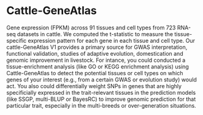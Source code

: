 # Cattle-GeneAtlas
Gene expression (FPKM) across 91 tissues and cell types from 723 RNA-seq datasets in cattle. We computed the t-statistic to measure the tissue-specific expression pattern for each gene in each tissue and cell type. Our cattle-GeneAtlas V1 provides a primary source for GWAS interpretation, functional validation, studies of adaptive evolution, domestication and genomic improvement in livestock. For intance, you could conducted a tissue-enrichment analysis (like GO or KEGG enrichment analysis) using Cattle-GeneAtlas to detect the potential tissues or cell types on which  genes of your interest (e.g., from a certain GWAS or evolution study) would act. You also could differentially weight SNPs in genes that are highly specificially expressed in the trait-relevant tissues in the prediction models (like SSGP, multi-BLUP or BayesRC) to improve genomic prediction for that particular trait, especially in the multi-breeds or over-generation situations.
